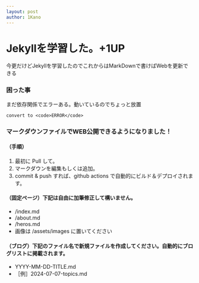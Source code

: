 ```yaml
---
layout: post
author: 1Kano
---
```


# Jekyllを学習した。+1UP

今更だけどJekyllを学習したのでこれからはMarkDownで書けばWebを更新できる

### 困った事

まだ依存関係でエラーある。動いているのでちょっと放置

```
convert to <code>ERROR</code>
```

### マークダウンファイルでWEB公開できるようになりました！

#### （手順）

1. 最初に Pull して。
2. マークダウンを編集もしくは追加。
3. commit & push すれば、github actions で自動的にビルド＆デプロイされます。

#### （固定ページ）下記は自由に加筆修正して構いません。
- /index.md
- /about.md
- /heros.md
- 画像は /assets/images に置いてください

#### （ブログ）下記のファイル名で新規ファイルを作成してください。自動的にブログリストに掲載されます。
- YYYY-MM-DD-TITLE.md
- ［例］2024-07-07-topics.md
